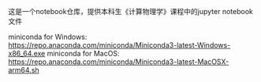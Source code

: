 这是一个notebook仓库，提供本科生《计算物理学》课程中的jupyter notebook文件

miniconda for Windows: https://repo.anaconda.com/miniconda/Miniconda3-latest-Windows-x86_64.exe
miniconda for MacOS: https://repo.anaconda.com/miniconda/Miniconda3-latest-MacOSX-arm64.sh
